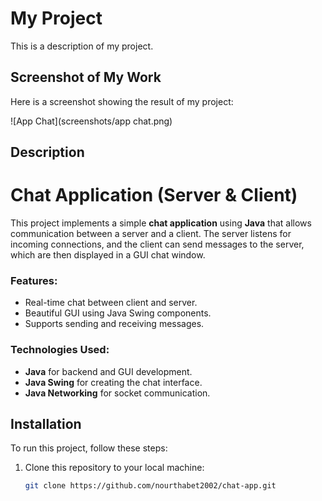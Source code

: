# My Project

This is a description of my project.

## Screenshot of My Work
Here is a screenshot showing the result of my project:

![App Chat](screenshots/app chat.png)


## Description
# Chat Application (Server & Client)

This project implements a simple **chat application** using **Java** that allows communication between a server and a client. The server listens for incoming connections, and the client can send messages to the server, which are then displayed in a GUI chat window.

### Features:
- Real-time chat between client and server.
- Beautiful GUI using Java Swing components.
- Supports sending and receiving messages.

### Technologies Used:
- **Java** for backend and GUI development.
- **Java Swing** for creating the chat interface.
- **Java Networking** for socket communication.
## Installation
To run this project, follow these steps:

1. Clone this repository to your local machine:
   ```bash
   git clone https://github.com/nourthabet2002/chat-app.git
